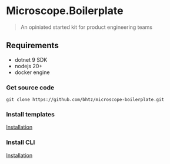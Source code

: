 # Microscope.Boilerplate

> An opiniated started kit for product engineering teams

## Requirements

* dotnet 9 SDK
* nodejs 20+
* docker engine

### Get source code
```console
git clone https://github.com/bhtz/microscope-boilerplate.git
```

### Install templates
[Installation](/templates/installation)

### Install CLI
[Installation](/tool/installation)